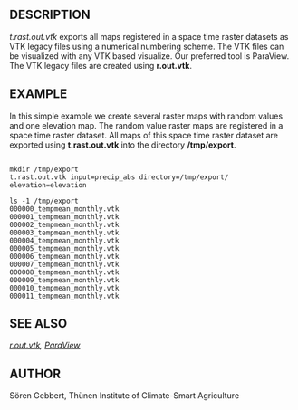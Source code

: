 
## DESCRIPTION

*t.rast.out.vtk* exports all maps registered in a space time raster datasets
as VTK legacy files using a numerical numbering scheme. The VTK files
can be visualized with any VTK based visualize. Our preferred tool is
ParaView. The VTK legacy files are created using **r.out.vtk**.

## EXAMPLE

In this simple example we create several raster maps with random values
and one elevation map. The random value raster maps are registered in a
space time raster dataset. All maps of this space time raster dataset
are exported using **t.rast.out.vtk** into the directory
**/tmp/export**.

```

mkdir /tmp/export
t.rast.out.vtk input=precip_abs directory=/tmp/export/ elevation=elevation

ls -1 /tmp/export
000000_tempmean_monthly.vtk
000001_tempmean_monthly.vtk
000002_tempmean_monthly.vtk
000003_tempmean_monthly.vtk
000004_tempmean_monthly.vtk
000005_tempmean_monthly.vtk
000006_tempmean_monthly.vtk
000007_tempmean_monthly.vtk
000008_tempmean_monthly.vtk
000009_tempmean_monthly.vtk
000010_tempmean_monthly.vtk
000011_tempmean_monthly.vtk

```

## SEE ALSO

*[r.out.vtk](r.out.vtk.html),
[ParaView](https://www.paraview.org)*

## AUTHOR

Sören Gebbert, Thünen Institute of Climate-Smart Agriculture
